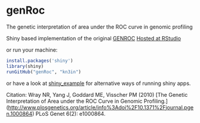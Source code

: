 genRoc
======

The genetic interpretation of area under the ROC curve in genomic profiling

Shiny based implementation of the original [GENROC](http://gump.qimr.edu.au/genroc/)
[Hosted at RStudio](http://glimmer.rstudio.com/kn3in/genRoc/)

or run your machine:
```R
install.packages('shiny')
library(shiny)
runGitHub("genRoc", "kn3in")
```

or have a look at [shiny_example](https://github.com/rstudio/shiny_example)
for alternative ways of running shiny apps.

Citation: Wray NR, Yang J, Goddard ME, Visscher PM (2010) [The Genetic Interpretation of Area under the ROC Curve in Genomic Profiling.] (http://www.plosgenetics.org/article/info%3Adoi%2F10.1371%2Fjournal.pgen.1000864) PLoS Genet 6(2): e1000864.